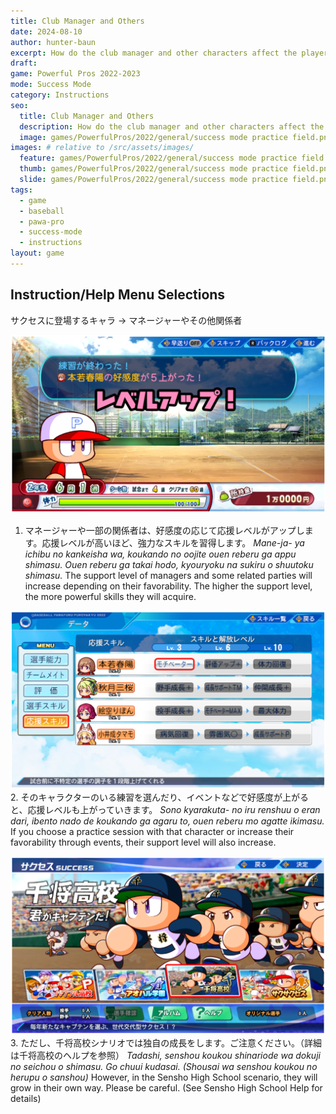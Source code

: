 ```yaml
---
title: Club Manager and Others
date: 2024-08-10
author: hunter-baun
excerpt: How do the club manager and other characters affect the player in Success Mode?
draft: 
game: Powerful Pros 2022-2023
mode: Success Mode
category: Instructions
seo:
  title: Club Manager and Others
  description: How do the club manager and other characters affect the player in Success Mode?
  image: games/PowerfulPros/2022/general/success mode practice field.png
images: # relative to /src/assets/images/
  feature: games/PowerfulPros/2022/general/success mode practice field.png
  thumb: games/PowerfulPros/2022/general/success mode practice field.png
  slide: games/PowerfulPros/2022/general/success mode practice field.png
tags:
  - game
  - baseball
  - pawa-pro
  - success-mode
  - instructions
layout: game
---
```


## Instruction/Help Menu Selections
サクセスに登場するキャラ -> マネージャーやその他関係者

![Dialog showing relationship leveling up](/assets/images/games/PowerfulPros/2022/Success%20Mode/Instructions/Success%20Mode/Characters/Club%20Manager%20and%20Others/1.png)
1. マネージャーや一部の関係者は、好感度の応じて応援レベルがアップします。応援レベルが高いほど、強力なスキルを習得します。
*Mane-ja- ya ichibu no kankeisha wa, koukando no oojite ouen reberu ga appu shimasu. Ouen reberu ga takai hodo, kyouryoku na sukiru o shuutoku shimasu.*
The support level of managers and some related parties will increase depending on their favorability. The higher the support level, the more powerful skills they will acquire.


![Status screen showing levels and skills for manager characters](/assets/images/games/PowerfulPros/2022/Success%20Mode/Instructions/Success%20Mode/Characters/Club%20Manager%20and%20Others/2.png)
2. そのキャラクターのいる練習を選んだり、イベントなどで好感度が上がると、応援レベルも上がっていきます。
*Sono kyarakuta- no iru renshuu o eran dari, ibento nado de koukando ga agaru to, ouen reberu mo agatte ikimasu.*
If you choose a practice session with that character or increase their favorability through events, their support level will also increase.


![Main menu shouwing Sensho High School selected](/assets/images/games/PowerfulPros/2022/Success%20Mode/Instructions/Success%20Mode/Characters/Club%20Manager%20and%20Others/3.png)
3. ただし、千将高校シナリオでは独自の成長をします。ご注意ください。（詳細は千将高校のヘルプを参照）
*Tadashi, senshou koukou shinariode wa dokuji no seichou o shimasu. Go chuui kudasai. (Shousai wa senshou koukou no herupu o sanshou)*
However, in the Sensho High School scenario, they will grow in their own way. Please be careful. (See Sensho High School Help for details)